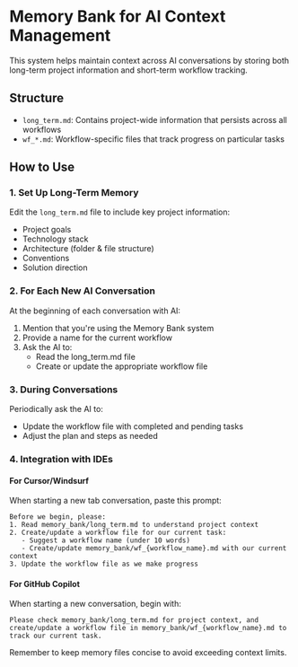 # Memory Bank for AI Context Management

This system helps maintain context across AI conversations by storing both long-term project information and short-term workflow tracking.

## Structure

- `long_term.md`: Contains project-wide information that persists across all workflows
- `wf_*.md`: Workflow-specific files that track progress on particular tasks

## How to Use

### 1. Set Up Long-Term Memory

Edit the `long_term.md` file to include key project information:

- Project goals
- Technology stack
- Architecture (folder & file structure)
- Conventions
- Solution direction

### 2. For Each New AI Conversation

At the beginning of each conversation with AI:

1. Mention that you're using the Memory Bank system
2. Provide a name for the current workflow
3. Ask the AI to:
   - Read the long_term.md file
   - Create or update the appropriate workflow file

### 3. During Conversations

Periodically ask the AI to:

- Update the workflow file with completed and pending tasks
- Adjust the plan and steps as needed

### 4. Integration with IDEs

#### For Cursor/Windsurf

When starting a new tab conversation, paste this prompt:

```
Before we begin, please:
1. Read memory_bank/long_term.md to understand project context
2. Create/update a workflow file for our current task:
   - Suggest a workflow name (under 10 words)
   - Create/update memory_bank/wf_{workflow_name}.md with our current context
3. Update the workflow file as we make progress
```

#### For GitHub Copilot

When starting a new conversation, begin with:

```
Please check memory_bank/long_term.md for project context, and create/update a workflow file in memory_bank/wf_{workflow_name}.md to track our current task.
```

Remember to keep memory files concise to avoid exceeding context limits.
